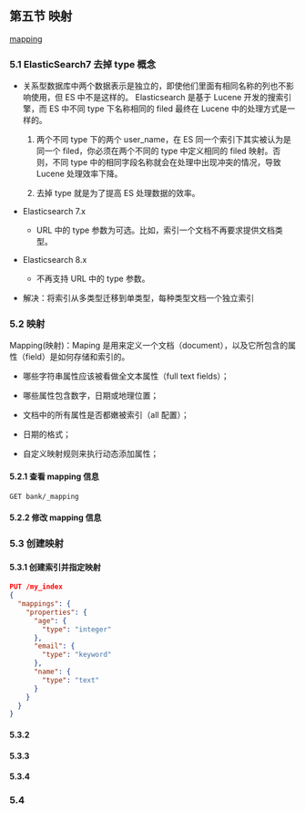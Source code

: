 ## 第五节 映射

[mapping](https://www.elastic.co/guide/en/elasticsearch/reference/current/mapping.html)

### 5.1 ElasticSearch7 去掉 type 概念

* 关系型数据库中两个数据表示是独立的，即使他们里面有相同名称的列也不影响使用，但 ES 中不是这样的。 Elasticsearch 是基于 Lucene 开发的搜索引擎，而 ES 中不同 type 下名称相同的 filed 最终在 Lucene 中的处理方式是一样的。

  1. 两个不同 type 下的两个 user_name，在 ES 同一个索引下其实被认为是同一个 filed，你必须在两个不同的 type 中定义相同的 filed 映射。否则，不同 type 中的相同字段名称就会在处理中出现冲突的情况，导致 Lucene 处理效率下降。

  2. 去掉 type 就是为了提高 ES 处理数据的效率。

* Elasticsearch 7.x

  * URL 中的 type 参数为可选。比如，索引一个文档不再要求提供文档类型。
  
* Elasticsearch 8.x

  * 不再支持 URL 中的 type 参数。
  
* 解决：将索引从多类型迁移到单类型，每种类型文档一个独立索引



### 5.2 映射

Mapping(映射)：Maping 是用来定义一个文档（document），以及它所包含的属性（field）是如何存储和索引的。

* 哪些字符串属性应该被看做全文本属性（full text fields）；

* 哪些属性包含数字，日期或地理位置；

* 文档中的所有属性是否都嫩被索引（all 配置）；

* 日期的格式；

* 自定义映射规则来执行动态添加属性；

#### 5.2.1 查看 mapping 信息 

```
GET bank/_mapping
```

#### 5.2.2 修改 mapping 信息


### 5.3 创建映射

#### 5.3.1 创建索引并指定映射

```json
PUT /my_index
{
  "mappings": {
    "properties": {
      "age": {
        "type": "integer"
      },
      "email": {
        "type": "keyword"
      },
      "name": {
        "type": "text"
      }
    }
  }
}
```



#### 5.3.2


#### 5.3.3 


#### 5.3.4 

### 5.4 

